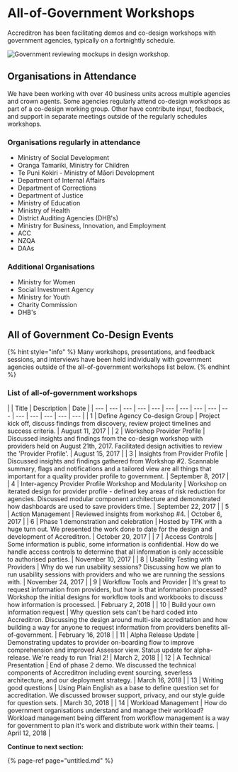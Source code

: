 # All-of-Government Workshops

Accreditron has been facilitating demos and co-design workshops with government agencies, typically on a fortnightly schedule. 

![Government reviewing mockups in design workshop.](https://lh4.googleusercontent.com/v5RmtLqBA8DOqFcfOd1AeFZdw0iJJIs6fINZW4gvur5764gDapt8dHBjNv9HQJic-V1p1-cdaZjzAbKHVrIiYWN008Zf_CWhSkZ-oOT5vUpmlk8T_uceRIxSPeiss1WSo_J7zy7T5dM)

## Organisations in Attendance

We have been working with over 40 business units across multiple agencies and crown agents. Some agencies regularly attend co-design workshops as part of a co-design working group. Other have contribute input, feedback, and support in separate meetings outside of the regularly schedules workshops.

### Organisations regularly in attendance

* Ministry of Social Development
* Oranga Tamariki, Ministry for Children
* Te Puni Kokiri - Ministry of Māori Development
* Department of Internal Affairs
* Department of Corrections
* Department of Justice
* Ministry of Education
* Ministry of Health
* District Auditing Agencies \(DHB's\)
* Ministry for Business, Innovation, and Employment
* ACC
* NZQA
* DAAs 

### Additional Organisations

* Ministry for Women
* Social Investment Agency
* Ministry for Youth
* Charity Commission
* DHB's

## All of Government Co-Design Events

{% hint style="info" %}
Many workshops, presentations, and feedback sessions, and interviews have been held individually with government agencies outside of the all-of-government workshops list below.
{% endhint %}

### List of all-of-government workshops

|  | Title | Description | Date |
| --- | --- | --- | --- | --- | --- | --- | --- | --- | --- | --- | --- | --- | --- | --- |
| 1 | Define Agency Co-design Group | Project kick off, discuss findings from discovery, review project timelines and success criteria. | August 11, 2017 |
| 2 | Workshop Provider Profile | Discussed insights and findings from the co-design workshop with providers held on August 21th, 2017. Facilitated design activities to review the 'Provider Profile'.  | August 15, 2017 |
| 3 | Insights from Provider Profile | Discussed insights and findings gathered from Workshop \#2.  Scannable summary, flags and notifications and a tailored view are all things that important for a quality provider profile to government. | September 8, 2017 |
| 4 | Inter-agency Provider Profile Workshop and Modularity | Workshop on iterated design for provider profile - defined key areas of risk reduction for agencies. Discussed modular component architecture and demonstrated how dashboards are used to save providers time. | September 22, 2017 |
| 5 | Action Management | Reviewed insights from workshop \#4.  | October 6, 2017 |
| 6 | Phase 1  demonstration and celebration | Hosted by TPK with a huge turn out. We presented the work done to date for the design and development of Accreditron.  | October 20, 2017 |
| 7 | Access Controls | Some information is public, some information is confidential. How do we handle access controls to determine that all information is only accessible to authorised parties. | November 10, 2017 |
| 8 | Usability Testing with Providers | Why do we run usability sessions? Discussing how we plan to run usability sessions with providers and who we are running the sessions with.  | November 24, 2017 |
| 9 | Workflow Tools and Provider  | It's great to request information from providers, but how is that information processed? Workshop the initial designs for workflow tools and workbooks to discuss how information is processed. | February 2, 2018 |
| 10 | Build your own information request | Why question sets can't be hard coded into Accreditron. Discussing the design around multi-site accreditation and how building a way for anyone to request information from providers benefits all-of-government. | February 16, 2018 |
| 11 | Alpha Release Update | Demonstrating updates to provider on-boarding flow to improve comprehension and improved Assessor view. Status update for alpha-release. We're ready to run Trial 2! | March 2, 2018 |
| 12 | A Technical Presentation | End of phase 2 demo. We discussed the technical components of Accreditron including event sourcing, severless architecture, and our deployment strategy. | March 16, 2018 |
| 13 | Writing good questions | Using Plain English as a base to define question set for accreditation. We discussed browser support, privacy, and our style guide for question sets. | March 30, 2018 |
| 14 | Workload Management | How do government organisations understand and manage their workload? Workload management being different from workflow management is a way for government to plan it's work and distribute work within their teams. | April 12, 2018 |





**Continue to next section:**

{% page-ref page="untitled.md" %}



